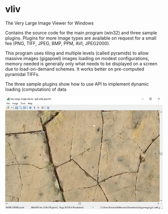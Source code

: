 # vliv
The Very Large Image Viewer for Windows

Contains the source code for the main program (win32) and three sample plugins.
Plugins for more image types are available on request for a small fee (PNG, TIFF, JPEG, BMP, PPM, AVI, JPEG2000).

This program uses tiling and multiple levels (called pyramids) to allow massive images (gigapixel) images
loading on modest configurations, memory needed is generally only what needs to be displayed on a screen due to
load-on-demand schemes.
It works better on pre-computed pyramidal TIFFs.

The three sample plugins show how to use API to implement dynamic loading (computation) of data

![Screenshot](https://github.com/delhoume/vliv/blob/main/screenshot.jpg "Screenshot")
